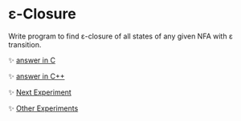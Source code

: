 # ε-Closure
Write program to find ε-closure of all states of any given NFA with ε transition.
	
:sparkles: [answer in C](answer.c)

:sparkles: [answer in C++](answer.cpp)

:sparkles: [Next Experiment](../exp10/Question.md)

:sparkles: [Other Experiments](../README.md)